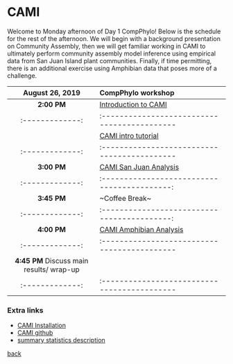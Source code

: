 # CAMI

Welcome to Monday afternoon of Day 1 CompPhylo! Below is the schedule for the rest of the afternoon. We will begin with a background presentation on Community Assembly, then we will get familiar working in CAMI to ultimately perform community assembly model inference using empirical data from San Juan Island plant communities. Finally, if time permitting, there is an additional exercise using Amphibian data that poses more of a challenge.


| August 26, 2019 | CompPhylo workshop                           |
| :-------------: | :------------------------------------------- |
| **2:00 PM**     | [Introduction to CAMI](CAMI_1_presentation.png)|
| :-------------: | :------------------------------------------- |
|                 | [CAMI intro tutorial](https://compphylo.github.io/Oslo2019/CAMI_files/CAMI_1.html)|
| :-------------: | :------------------------------------------- |
|  **3:00 PM**    | [CAMI San Juan Analysis](tbd)                |
| :-------------: | :------------------------------------------: |
|  **3:45 PM**    | ~Coffee Break~                               |
| :-------------: | :------------------------------------------: |
|  **4:00 PM**    | [CAMI Amphibian Analysis](tbd)               |
| :-------------: | :------------------------------------------- |
|  **4:45 PM**      Discuss main results/ wrap-up                |
| :-------------: | :------------------------------------------- |

### Extra links
- [CAMI Installation](https://ruffleymr.github.io/CAMI_Installation.html)
- [CAMI github](https://github.com/ruffleymr/CAMI)
- [summary statistics description](https://compphylo.github.io/Oslo2019/CAMI_files/SumStats.html)

[back](../index.md)
